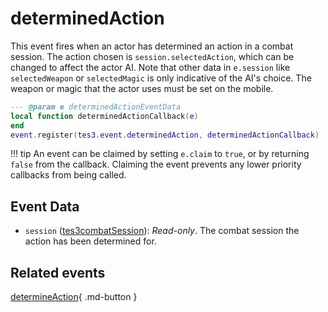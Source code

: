 # determinedAction
<div class="search_terms" style="display: none">determinedaction</div>

<!---
	This file is autogenerated. Do not edit this file manually. Your changes will be ignored.
	More information: https://github.com/MWSE/MWSE/tree/master/docs
-->

This event fires when an actor has determined an action in a combat session. The action chosen is `session.selectedAction`, which can be changed to affect the actor AI. Note that other data in `e.session` like `selectedWeapon` or `selectedMagic` is only indicative of the AI's choice. The weapon or magic that the actor uses must be set on the mobile.

```lua
--- @param e determinedActionEventData
local function determinedActionCallback(e)
end
event.register(tes3.event.determinedAction, determinedActionCallback)
```

!!! tip
	An event can be claimed by setting `e.claim` to `true`, or by returning `false` from the callback. Claiming the event prevents any lower priority callbacks from being called.

## Event Data

* `session` ([tes3combatSession](../types/tes3combatSession.md)): *Read-only*. The combat session the action has been determined for.


## Related events

[determineAction](./determineAction.md){ .md-button }

